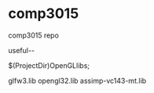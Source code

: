 # comp3015
comp3015 repo

useful--

$(ProjectDir)OpenGLlibs;

glfw3.lib
opengl32.lib
assimp-vc143-mt.lib